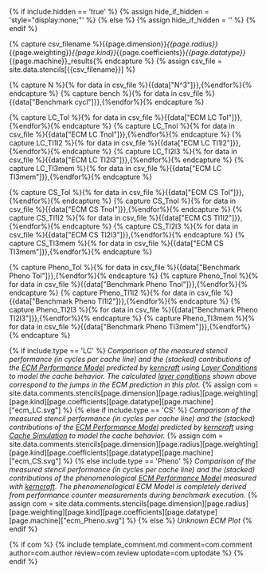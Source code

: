 {% if include.hidden == 'true' %}
	{% assign hide_if_hidden = 'style="display:none;"' %}
{% else %}
	{% assign hide_if_hidden = '' %}
{% endif %}
<div  markdown="1" class="ecm" id="ecm_{{include.type}}" {{hide_if_hidden}} >

{% capture csv_filename %}{{page.dimension}}_{{page.radius}}_{{page.weighting}}_{{page.kind}}_{{page.coefficients}}_{{page.datatype}}_{{page.machine}}_results{% endcapture %}
{% assign csv_file = site.data.stencils[{{csv_filename}}] %}

{% capture N %}{% for data in csv_file %}{{data["N^3"]}},{%endfor%}{% endcapture %}
{% capture bench %}{% for data in csv_file %}{{data["Benchmark cycl"]}},{%endfor%}{% endcapture %}

{% capture LC_Tol %}{% for data in csv_file %}{{data["ECM LC Tol"]}},{%endfor%}{% endcapture %}
{% capture LC_Tnol %}{% for data in csv_file %}{{data["ECM LC Tnol"]}},{%endfor%}{% endcapture %}
{% capture LC_Tl1l2 %}{% for data in csv_file %}{{data["ECM LC Tl1l2"]}},{%endfor%}{% endcapture %}
{% capture LC_Tl2l3 %}{% for data in csv_file %}{{data["ECM LC Tl2l3"]}},{%endfor%}{% endcapture %}
{% capture LC_Tl3mem %}{% for data in csv_file %}{{data["ECM LC Tl3mem"]}},{%endfor%}{% endcapture %}

{% capture CS_Tol %}{% for data in csv_file %}{{data["ECM CS Tol"]}},{%endfor%}{% endcapture %}
{% capture CS_Tnol %}{% for data in csv_file %}{{data["ECM CS Tnol"]}},{%endfor%}{% endcapture %}
{% capture CS_Tl1l2 %}{% for data in csv_file %}{{data["ECM CS Tl1l2"]}},{%endfor%}{% endcapture %}
{% capture CS_Tl2l3 %}{% for data in csv_file %}{{data["ECM CS Tl2l3"]}},{%endfor%}{% endcapture %}
{% capture CS_Tl3mem %}{% for data in csv_file %}{{data["ECM CS Tl3mem"]}},{%endfor%}{% endcapture %}

{% capture Pheno_Tol %}{% for data in csv_file %}{{data["Benchmark Pheno Tol"]}},{%endfor%}{% endcapture %}
{% capture Pheno_Tnol %}{% for data in csv_file %}{{data["Benchmark Pheno Tnol"]}},{%endfor%}{% endcapture %}
{% capture Pheno_Tl1l2 %}{% for data in csv_file %}{{data["Benchmark Pheno Tl1l2"]}},{%endfor%}{% endcapture %}
{% capture Pheno_Tl2l3 %}{% for data in csv_file %}{{data["Benchmark Pheno Tl2l3"]}},{%endfor%}{% endcapture %}
{% capture Pheno_Tl3mem %}{% for data in csv_file %}{{data["Benchmark Pheno Tl3mem"]}},{%endfor%}{% endcapture %}

<script>
var trace_benchmark = {
  type: "scatter",
  mode: "markers",
  marker: { symbol: "cross-thin-open" },
  x: [{{N}}],
  y: [{{bench}}],
  line: {color: 'black'},
  name: "Benchmark"
};
var trace_Tol = {
  type: "scatter",
  mode: "lines",
  x: [{{N}}],
  y: [{% if include.type == 'LC' %}{{LC_Tol}}{% elsif include.type == 'CS' %}{{CS_Tol}}{% elsif include.type == 'Pheno' %}{{Pheno_Tol}}{% endif %}],
  line: {color: '#d62728'},
  name: "T<sub>OL</sub>"
};
var trace_Tnol = {
  type: "histogram",
  xbins: {size:10},
  histfunc: "sum",
  x: [{{N}}],
  y: [{% if include.type == 'LC' %}{{LC_Tnol}}{% elsif include.type == 'CS' %}{{CS_Tnol}}{% elsif include.type == 'Pheno' %}{{Pheno_Tnol}}{% endif %}],
  marker: {color: '#1f77b4'},
  name: "T<sub>nOL</sub>"
};
var trace_Tl1l2 = {
  type: "histogram",
  xbins: {size:10},
  histfunc: "sum",
  x: [{{N}}],
  y: [{% if include.type == 'LC' %}{{LC_Tl1l2}}{% elsif include.type == 'CS' %}{{CS_Tl1l2}}{% elsif include.type == 'Pheno' %}{{Pheno_Tl1l2}}{% endif %}],
  marker: {color: '#aec7e8'},
  name: "T<sub>L1-L2</sub>"
};
var trace_Tl2l3 = {
  type: "histogram",
  xbins: {size:10},
  histfunc: "sum",
  x: [{{N}}],
  y: [{% if include.type == 'LC' %}{{LC_Tl2l3}}{% elsif include.type == 'CS' %}{{CS_Tl2l3}}{% elsif include.type == 'Pheno' %}{{Pheno_Tl2l3}}{% endif %}],
  marker: {color: '#ff7f0e'},
  name: "T<sub>L2-L3</sub>"
};
var trace_Tl3mem = {
  type: "histogram",
  xbins: {size:10},
  histfunc: "sum",
  x: [{{N}}],
  y: [{% if include.type == 'LC' %}{{LC_Tl3mem}}{% elsif include.type == 'CS' %}{{CS_Tl3mem}}{% elsif include.type == 'Pheno' %}{{Pheno_Tl3mem}}{% endif %}],
  marker: {color: '#ffbb78'},
  name: "T<sub>L3-MEM</sub>"
};


var data = [trace_Tnol,trace_Tl1l2,trace_Tl2l3,trace_Tl3mem,trace_Tol,trace_benchmark];

var layout = {
  margin: { l: 40, r: 35, t: 10, b: 40},
  xaxis: {title: "Grid Size (N^{{page.dimension | replace: 'D', ''}})",
          dticks: 50,
          tick0: 0},
  yaxis: {title: 'Cycles / Cacheline',
          tick0: 0},
  barmode: 'stack',
  legend: { orientation: "h",y:1.1},
  width: 600,
  height: 450,
};

var config = {locale: 'en'};
Plotly.newPlot('ecm_{{include.type}}', data, layout, config);
</script>

{% if include.type == 'LC' %}
*Comparison of the measured stencil performance (in cycles per cache line) and the (stacked) contributions of the [ECM Performance Model](https://hpc.fau.de/research/ecm/) predicted by [kerncraft](https://github.com/RRZE-HPC/kerncraft) using [Layer Conditions](https://rrze-hpc.github.io/layer-condition/) to model the cache behavior. The calculated [layer conditions](#layer-conditions) shown above correspond to the jumps in the ECM prediction in this plot.*
{% assign com = site.data.comments.stencils[page.dimension][page.radius][page.weighting][page.kind][page.coefficients][page.datatype][page.machine]["ecm_LC.svg"] %}
{% else if include.type == 'CS' %}
*Comparison of the measured stencil performance (in cycles per cache line) and the (stacked) contributions of the [ECM Performance Model](https://hpc.fau.de/research/ecm/) predicted by [kerncraft](https://github.com/RRZE-HPC/kerncraft) using [Cache Simulation](https://github.com/RRZE-HPC/pycachesim) to model the cache behavior.*
{% assign com = site.data.comments.stencils[page.dimension][page.radius][page.weighting][page.kind][page.coefficients][page.datatype][page.machine]["ecm_CS.svg"] %}
{% else include.type == 'Pheno' %}
*Comparison of the measured stencil performance (in cycles per cache line) and the (stacked) contributions of the phenomenological [ECM Performance Model](https://hpc.fau.de/research/ecm/) measured with [kerncraft](https://github.com/RRZE-HPC/kerncraft). The phenomenological ECM Model is completely derived from performance counter measurements during benchmark execution.*
{% assign com = site.data.comments.stencils[page.dimension][page.radius][page.weighting][page.kind][page.coefficients][page.datatype][page.machine]["ecm_Pheno.svg"] %}
{% else %}
*Unknown ECM Plot*
{% endif %}

{% if com %}
{% include template_comment.md comment=com.comment author=com.author review=com.review uptodate=com.uptodate %}
{% endif %}
</div>

